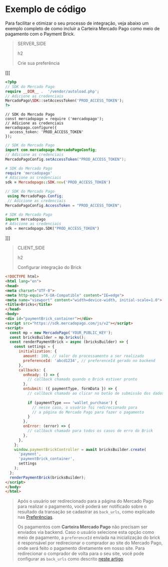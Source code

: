 # Exemplo de código 
 
Para facilitar e otimizar o seu processo de integração, veja abaixo um exemplo completo de como incluir a Carteira Mercado Pago como meio de pagamento com o Payment Brick.

> SERVER_SIDE
>
> h2
>
> Crie sua preferência

[[[
```php
<?php
// SDK do Mercado Pago
require __DIR__ .  '/vendor/autoload.php';
// Adicione as credenciais
MercadoPago\SDK::setAccessToken('PROD_ACCESS_TOKEN');
?>
```
```node
// SDK do Mercado Pago
const mercadopago = require ('mercadopago');
// Adicione as credenciais
mercadopago.configure({
  access_token: 'PROD_ACCESS_TOKEN'
});
```
```java
// SDK do Mercado Pago
import com.mercadopago.MercadoPagoConfig;
// Adicione as credenciais
MercadoPagoConfig.setAccessToken("PROD_ACCESS_TOKEN");
```
```ruby
# SDK do Mercado Pago
require 'mercadopago'
# Adicione as credenciais
sdk = Mercadopago::SDK.new('PROD_ACCESS_TOKEN')
```
```csharp
// SDK do Mercado Pago
 using MercadoPago.Config;
 // Adicione as credenciais
MercadoPagoConfig.AccessToken = "PROD_ACCESS_TOKEN";
```
```python
# SDK do Mercado Pago
import mercadopago
# Adicione as credenciais
sdk = mercadopago.SDK("PROD_ACCESS_TOKEN")
```
]]]

> CLIENT_SIDE
>
> h2
>
> Configurar integração do Brick

```html
<!DOCTYPE html>
<html lang="en">
<head>
<meta charset="UTF-8">
<meta http-equiv="X-UA-Compatible" content="IE=edge">
<meta name="viewport" content="width=device-width, initial-scale=1.0">
<title>Bricks</title>
</head>
<body>
<div id="paymentBrick_container"></div>
<script src="https://sdk.mercadopago.com/js/v2"></script>
<script>
  const mp = new MercadoPago('YOUR_PUBLIC_KEY');
  const bricksBuilder = mp.bricks();
  const renderPaymentBrick = async (bricksBuilder) => {
    const settings = {
      initialization: {
        amount: 100, // valor do processamento a ser realizado
        preferenceId: 'abcd1234', // preferenceId gerado no backend
      },
      callbacks: {
        onReady: () => {
          // callback chamado quando o Brick estiver pronto
        },
        onSubmit: ({ paymentType, formData }) => {
          // callback chamado ao clicar no botão de submissão dos dados
        
          if (paymentType === 'wallet_purchase') {
            // nesse caso, o usuário foi redirecionado para
            // a página do Mercado Pago para fazer o pagamento
          }
        },
        onError: (error) => {
          // callback chamado para todos os casos de erro do Brick
        },
      },
    };
    window.paymentBrickController = await bricksBuilder.create(
      'payment',
      'paymentBrick_container',
      settings
    );
  };
  renderPaymentBrick(bricksBuilder);
</script>
</body>
</html>
```

> Após o usuário ser redirecionado para a página do Mercado Pago para realizar o pagamento, você poderá ser notificado sobre o resultado da transação se cadastrar as `back_urls`, como explicado nas [Preferências](/developers/pt/docs/checkout-bricks/payment-brick/additional-customization/preferences).
>
> Os pagamentos com **Carteira Mercado Pago** não precisam ser enviados via backend. Caso o usuário selecione esta opção como meio de pagamento, a `preferenceId` enviada na inicialização do brick é responsável por redirecionar o comprador ao site do Mercado Pago, onde será feito o pagamento diretamente em nosso site. Para redirecionar o comprador de volta para o seu site, você pode configurar as `back_urls` como descrito [neste artigo](/developers/pt/docs/checkout-bricks/payment-brick/additional-customization/preferences#bookmark_redirecione_o_comprador_para_o_seu_site).